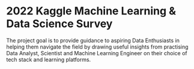# 2022 Kaggle Machine Learning & Data Science Survey

The project goal is to provide guidance to aspiring Data Enthusiasts in helping them navigate the field by drawing useful insights from practising Data Analyst, Scientist and Machine Learning Engineer on their choice of tech stack and learning platforms.
